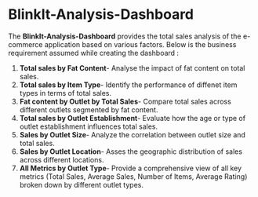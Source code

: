 # BlinkIt-Analysis-Dashboard

The **BlinkIt-Analysis-Dashboard** provides the total sales analysis of the e-commerce application based on various factors.
Below is the business requirement assumed while creating the dashboard :
1. **Total sales by Fat Content**- Analyse the impact of fat content on total sales.
2. **Total sales by Item Type**- Identify the performance of diffenet item types in terms of total sales.
3. **Fat content by Outlet by Total Sales**- Compare total sales across different outlets segmented by fat content.
4. **Total sales by Outlet Establishment**- Evaluate how the age or type of outlet establishment influences total sales.
5. **Sales by Outlet Size**- Analyze the correlation between outlet size and total sales.
6. **Sales by Outlet Location**- Asses the geographic distribution of sales across different locations.
7. **All Metrics by Outlet Type**- Provide a comprehensive view of all key metrics (Total Sales, Average Sales, Number of Items, Average Rating) broken down by different outlet types.
